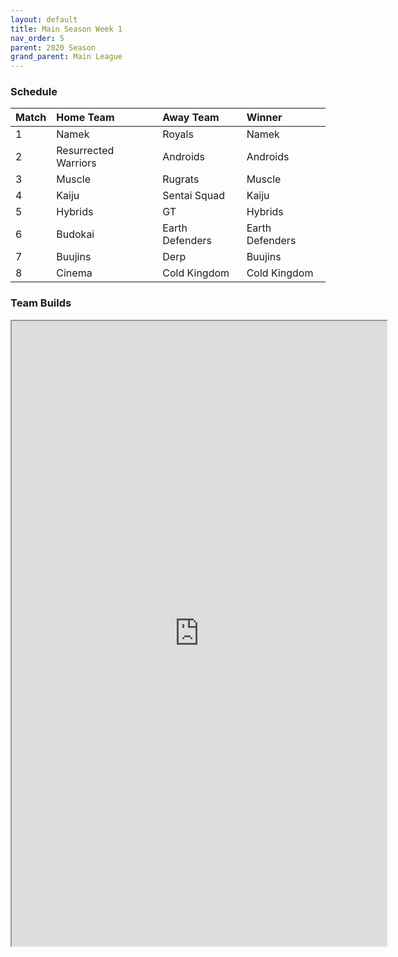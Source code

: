 ```yaml
---
layout: default
title: Main Season Week 1
nav_order: 5
parent: 2020 Season
grand_parent: Main League
---
```

### Schedule

|Match          |  Home Team            | Away Team        | Winner          |
| :-------------| :---------------------| :----------------| :---------------|
| 1             | Namek                 | Royals           | Namek                |
| 2             | Resurrected Warriors  | Androids         | Androids                |
| 3             | Muscle                | Rugrats          | Muscle                |
| 4             | Kaiju                 | Sentai Squad     | Kaiju                |
| 5             | Hybrids               | GT               | Hybrids                |
| 6             | Budokai               | Earth Defenders  | Earth Defenders                |
| 7             | Buujins               | Derp             | Buujins                | 
| 8             | Cinema                | Cold Kingdom     | Cold Kingdom                |


### Team Builds 

<iframe width=600 height=1000 scrolling="yes" src="https://docs.google.com/document/d/e/2PACX-1vQ1unXcHLvPpalxKasRszURiMS3BbZHQis3y673gimziP5NnR3e47ivQWE2lF9iYW_Ld6NYMJ3n6i63/pub?embedded=true"></iframe>